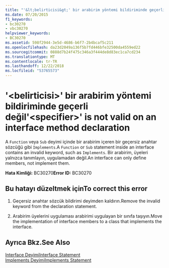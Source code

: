 ```yaml
---
title: "'&lt;belirticisi&gt;' bir arabirim yöntemi bildiriminde geçerli değil"
ms.date: 07/20/2015
f1_keywords:
- bc30270
- vbc30270
helpviewer_keywords:
- BC30270
ms.assetid: 598f2944-3e5d-4686-b6f7-2b4bcaf5c211
ms.openlocfilehash: da23d2049a136f5b7fd446bfe32500da4559ed22
ms.sourcegitcommit: 0888d7b24f475c346a3f444de8d83ec1ca7cd234
ms.translationtype: MT
ms.contentlocale: tr-TR
ms.lasthandoff: 12/22/2018
ms.locfileid: "53765573"
---
```

# <a name="ltspecifiergt-is-not-valid-on-an-interface-method-declaration"></a><span data-ttu-id="2e0e2-102">'&lt;belirticisi&gt;' bir arabirim yöntemi bildiriminde geçerli değil</span><span class="sxs-lookup"><span data-stu-id="2e0e2-102">'&lt;specifier&gt;' is not valid on an interface method declaration</span></span>
<span data-ttu-id="2e0e2-103">A `Function` veya `Sub` deyimi içinde bir arabirim içeren bir geçersiz anahtar sözcüğü gibi `Implements`.</span><span class="sxs-lookup"><span data-stu-id="2e0e2-103">A `Function` or `Sub` statement inside an interface contains an invalid keyword, such as `Implements`.</span></span> <span data-ttu-id="2e0e2-104">Bir arabirim, üyeleri yalnızca tanımlayın, uygulamadan değil.</span><span class="sxs-lookup"><span data-stu-id="2e0e2-104">An interface can only define members, not implement them.</span></span>  
  
 <span data-ttu-id="2e0e2-105">**Hata Kimliği:** BC30270</span><span class="sxs-lookup"><span data-stu-id="2e0e2-105">**Error ID:** BC30270</span></span>  
  
## <a name="to-correct-this-error"></a><span data-ttu-id="2e0e2-106">Bu hatayı düzeltmek için</span><span class="sxs-lookup"><span data-stu-id="2e0e2-106">To correct this error</span></span>  
  
1.  <span data-ttu-id="2e0e2-107">Geçersiz anahtar sözcük bildirimi deyimden kaldırın.</span><span class="sxs-lookup"><span data-stu-id="2e0e2-107">Remove the invalid keyword from the declaration statement.</span></span>  
  
2.  <span data-ttu-id="2e0e2-108">Arabirim üyelerini uygulaması arabirimi uygulayan bir sınıfa taşıyın.</span><span class="sxs-lookup"><span data-stu-id="2e0e2-108">Move the implementation of interface members to a class that implements the interface.</span></span>  
  
## <a name="see-also"></a><span data-ttu-id="2e0e2-109">Ayrıca Bkz.</span><span class="sxs-lookup"><span data-stu-id="2e0e2-109">See Also</span></span>  
 [<span data-ttu-id="2e0e2-110">Interface Deyimi</span><span class="sxs-lookup"><span data-stu-id="2e0e2-110">Interface Statement</span></span>](../../visual-basic/language-reference/statements/interface-statement.md)  
 [<span data-ttu-id="2e0e2-111">Implements Deyimi</span><span class="sxs-lookup"><span data-stu-id="2e0e2-111">Implements Statement</span></span>](../../visual-basic/language-reference/statements/implements-statement.md)
